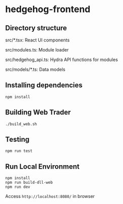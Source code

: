 # hedgehog-frontend

## Directory structure

src/*.tsx: React UI components

src/modules.ts: Module loader

src/hedgehog_api.ts: Hydra API functions for modules

src/models/*.ts: Data models 

## Installing dependencies

```
npm install
```

## Building Web Trader

```
./build_web.sh
```

## Testing

```
npm run test

```

## Run Local Environment

```
npm install
npm run build-dll-web
npm run dev
```

Access `http://localhost:8080/` in browser
